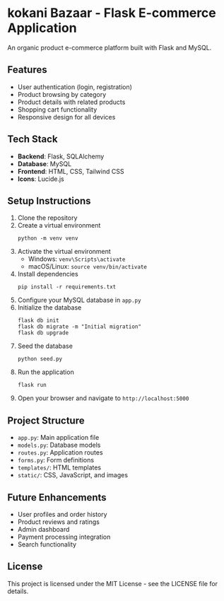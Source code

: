 # kokani Bazaar - Flask E-commerce Application

An organic product e-commerce platform built with Flask and MySQL.

## Features

- User authentication (login, registration)
- Product browsing by category
- Product details with related products
- Shopping cart functionality
- Responsive design for all devices

## Tech Stack

- **Backend**: Flask, SQLAlchemy
- **Database**: MySQL
- **Frontend**: HTML, CSS, Tailwind CSS
- **Icons**: Lucide.js

## Setup Instructions

1. Clone the repository
2. Create a virtual environment
   ```
   python -m venv venv
   ```
3. Activate the virtual environment
   - Windows: `venv\Scripts\activate`
   - macOS/Linux: `source venv/bin/activate`
4. Install dependencies
   ```
   pip install -r requirements.txt
   ```
5. Configure your MySQL database in `app.py`
6. Initialize the database
   ```
   flask db init
   flask db migrate -m "Initial migration"
   flask db upgrade
   ```
7. Seed the database
   ```
   python seed.py
   ```
8. Run the application
   ```
   flask run
   ```
9. Open your browser and navigate to `http://localhost:5000`

## Project Structure

- `app.py`: Main application file
- `models.py`: Database models
- `routes.py`: Application routes
- `forms.py`: Form definitions
- `templates/`: HTML templates
- `static/`: CSS, JavaScript, and images

## Future Enhancements

- User profiles and order history
- Product reviews and ratings
- Admin dashboard
- Payment processing integration
- Search functionality

## License

This project is licensed under the MIT License - see the LICENSE file for details.
